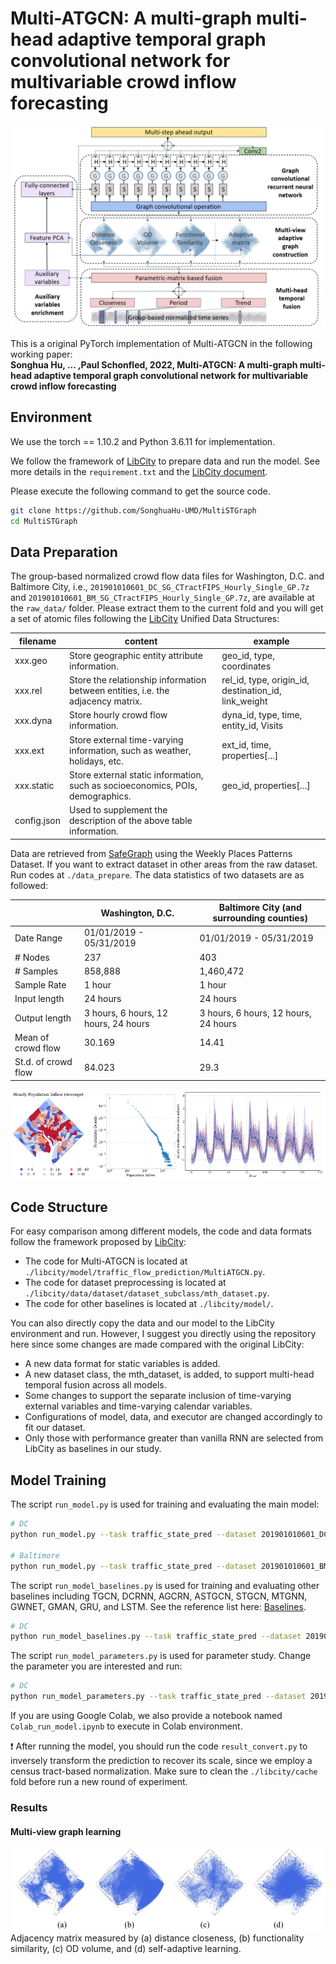 # Multi-ATGCN: A multi-graph multi-head adaptive temporal graph convolutional network for multivariable crowd inflow forecasting

![Multi-ATGCN](figures/framework.png "Model Architecture")

This is a original PyTorch implementation of Multi-ATGCN in the following working paper: \
**Songhua Hu, ... ,Paul Schonfled, 2022, Multi-ATGCN: A multi-graph multi-head adaptive temporal graph convolutional network for multivariable crowd inflow forecasting**

## Environment
We use the torch == 1.10.2 and Python 3.6.11 for implementation.

We follow the framework of [LibCity](https://github.com/LibCity/Bigscity-LibCity) to prepare data and run the model.
See more details in the `requirement.txt` and the [LibCity document](https://bigscity-libcity-docs.readthedocs.io/en/latest/index.html).

Please execute the following command to get the source code.

```bash
git clone https://github.com/SonghuaHu-UMD/MultiSTGraph
cd MultiSTGraph
```

## Data Preparation
The group-based normalized crowd flow data files for Washington, D.C. and Baltimore City, i.e., `201901010601_DC_SG_CTractFIPS_Hourly_Single_GP.7z` and 
`201901010601_BM_SG_CTractFIPS_Hourly_Single_GP.7z`, are available at the `raw_data/` folder. Please extract them to the current fold and 
you will get a set of atomic files following the [LibCity](https://github.com/LibCity/Bigscity-LibCity) Unified Data Structures:

| filename    | content                                                                         | example                                   |
|-------------|---------------------------------------------------------------------------------|-------------------------------------------|
| xxx.geo     | Store geographic entity attribute information.                                  | geo_id, type, coordinates                 |
| xxx.rel     | Store the relationship information between entities, i.e. the adjacency matrix. | rel_id, type, origin_id, destination_id, link_weight |
| xxx.dyna    | Store hourly crowd flow information.                                            | dyna_id, type, time, entity_id, Visits    |
| xxx.ext     | Store external time-varying information, such as weather, holidays, etc.        | ext_id, time, properties[...]             |
| xxx.static  | Store external static information, such as socioeconomics, POIs, demographics.  | geo_id, properties[...]                   |
| config.json | Used to supplement the description of the above table information.              |                                           |

Data are retrieved from [SafeGraph](https://www.safegraph.com/) using the Weekly Places Patterns Dataset. 
If you want to extract dataset in other areas from the raw dataset. Run codes at  `./data_prepare`.
The data statistics of two datasets are as followed:

|                           | Washington, D.C.                              | Baltimore City (and surrounding counties) |
|---------------------------|-----------------------------------------------|-------------------------------------------|
| Date Range                | 01/01/2019 - 05/31/2019                       | 01/01/2019 - 05/31/2019                   |
| # Nodes                   | 237                                           | 403                                       |
| # Samples                 | 858,888                                       | 1,460,472                                 |
| Sample Rate               | 1 hour                                        | 1 hour                                    |
| Input length              | 24 hours                                      | 24 hours                                  |
| Output length             | 3 hours, 6 hours, 12 hours, 24 hours          | 3 hours, 6 hours, 12 hours, 24 hours      |                                    |
| Mean of crowd flow        | 30.169                                        | 14.41                                     |
| St.d. of crowd flow       | 84.023                                        | 29.3                                      |

![Data Preparation](figures/DC.png "DC")

## Code Structure
For easy comparison among different models, the code and data formats follow the framework proposed by [LibCity](https://github.com/LibCity/Bigscity-LibCity):
* The code for Multi-ATGCN is located at `./libcity/model/traffic_flow_prediction/MultiATGCN.py`.
* The code for dataset preprocessing is located at `./libcity/data/dataset/dataset_subclass/mth_dataset.py`.
* The code for other baselines is located at `./libcity/model/`.

You can also directly copy the data and our model to the LibCity environment and run. 
However, I suggest you directly using the repository here since some changes are made compared with the original LibCity:
* A new data format for static variables is added.
* A new dataset class, the mth_dataset, is added, to support multi-head temporal fusion across all models.
* Some changes to support the separate inclusion of time-varying external variables and time-varying calendar variables.
* Configurations of model, data, and executor are changed accordingly to fit our dataset.
* Only those with performance greater than vanilla RNN are selected from LibCity as baselines in our study.

## Model Training
The script `run_model.py` is used for training and evaluating the main model:
```bash
# DC
python run_model.py --task traffic_state_pred --dataset 201901010601_DC_SG_CTractFIPS_Hourly_Single_GP

# Baltimore
python run_model.py --task traffic_state_pred --dataset 201901010601_BM_SG_CTractFIPS_Hourly_Single_GP
```
The script `run_model_baselines.py` is used for training and evaluating other baselines including 
TGCN, DCRNN, AGCRN, ASTGCN, STGCN, MTGNN, GWNET, GMAN, GRU, and LSTM. 
See the reference list here: [Baselines](https://bigscity-libcity-docs.readthedocs.io/en/latest/user_guide/model.html). 

```bash
# DC
python run_model_baselines.py --task traffic_state_pred --dataset 201901010601_DC_SG_CTractFIPS_Hourly_Single_GP
```

The script `run_model_parameters.py` is used for parameter study. Change the parameter you are interested and run:

```bash
# DC
python run_model_parameters.py --task traffic_state_pred --dataset 201901010601_DC_SG_CTractFIPS_Hourly_Single_GP
```

If you are using Google Colab, we also provide a notebook named `Colab_run_model.ipynb` to execute in Colab environment.

:exclamation: After running the model, you should run the code `result_convert.py` to inversely transform the prediction to recover its scale, since we employ a census tract-based normalization. 
Make sure to clean the `./libcity/cache` fold before run a new round of experiment.

### Results

#### Multi-view graph learning
![Multi-view graph learning](figures/graphs.png "Adjacency matrix measured by (a) distance closeness, (b) functionality similarity, (c) OD volume, and (d) self-adaptive learning")
Adjacency matrix measured by (a) distance closeness, (b) functionality similarity, (c) OD volume, and (d) self-adaptive learning.

